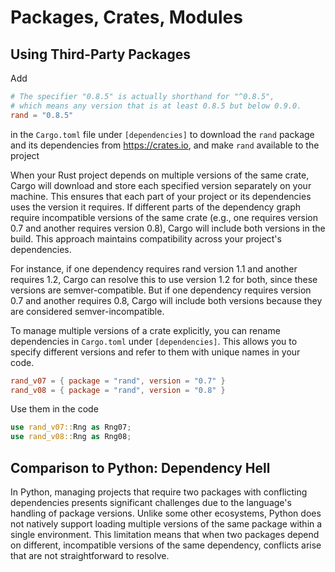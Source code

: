 # Packages, Crates, Modules

## Using Third-Party Packages

Add
```toml
# The specifier "0.8.5" is actually shorthand for "^0.8.5",
# which means any version that is at least 0.8.5 but below 0.9.0.
rand = "0.8.5"
```
in the `Cargo.toml` file under `[dependencies]` to download the `rand` package 
and its dependencies from https://crates.io, and make `rand` available to the project

When your Rust project depends on multiple versions of the same crate, 
Cargo will download and store each specified version separately on your machine. 
This ensures that each part of your project or its dependencies uses the version it requires.
If different parts of the dependency graph require incompatible versions of the same crate 
(e.g., one requires version 0.7 and another requires version 0.8), Cargo will include both versions in the build. 
This approach maintains compatibility across your project's dependencies.

For instance, if one dependency requires rand version 1.1 and another requires 1.2, 
Cargo can resolve this to use version 1.2 for both, since these versions are semver-compatible. 
But if one dependency requires version 0.7 and another requires 0.8, 
Cargo will include both versions because they are considered semver-incompatible.

To manage multiple versions of a crate explicitly, you can rename dependencies in `Cargo.toml` under `[dependencies]`. 
This allows you to specify different versions and refer to them with unique names in your code.
```toml
rand_v07 = { package = "rand", version = "0.7" }
rand_v08 = { package = "rand", version = "0.8" }
```

Use them in the code
```rust
use rand_v07::Rng as Rng07;
use rand_v08::Rng as Rng08;
```

## Comparison to Python: Dependency Hell

In Python, managing projects that require two packages with conflicting dependencies 
presents significant challenges due to the language's handling of package versions. 
Unlike some other ecosystems, Python does not natively support 
loading multiple versions of the same package within a single environment. 
This limitation means that when two packages depend on different, incompatible versions of the same dependency, 
conflicts arise that are not straightforward to resolve.
